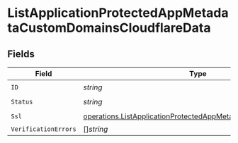 # ListApplicationProtectedAppMetadataCustomDomainsCloudflareData


## Fields

| Field                                                                                                                                            | Type                                                                                                                                             | Required                                                                                                                                         | Description                                                                                                                                      |
| ------------------------------------------------------------------------------------------------------------------------------------------------ | ------------------------------------------------------------------------------------------------------------------------------------------------ | ------------------------------------------------------------------------------------------------------------------------------------------------ | ------------------------------------------------------------------------------------------------------------------------------------------------ |
| `ID`                                                                                                                                             | *string*                                                                                                                                         | :heavy_check_mark:                                                                                                                               | N/A                                                                                                                                              |
| `Status`                                                                                                                                         | *string*                                                                                                                                         | :heavy_check_mark:                                                                                                                               | N/A                                                                                                                                              |
| `Ssl`                                                                                                                                            | [operations.ListApplicationProtectedAppMetadataCustomDomainsSsl](../../models/operations/listapplicationprotectedappmetadatacustomdomainsssl.md) | :heavy_check_mark:                                                                                                                               | N/A                                                                                                                                              |
| `VerificationErrors`                                                                                                                             | []*string*                                                                                                                                       | :heavy_minus_sign:                                                                                                                               | N/A                                                                                                                                              |